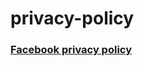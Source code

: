 # privacy-policy
### [Facebook privacy policy](https://vflight-dev.github.io/privacy-policy/index.html)
